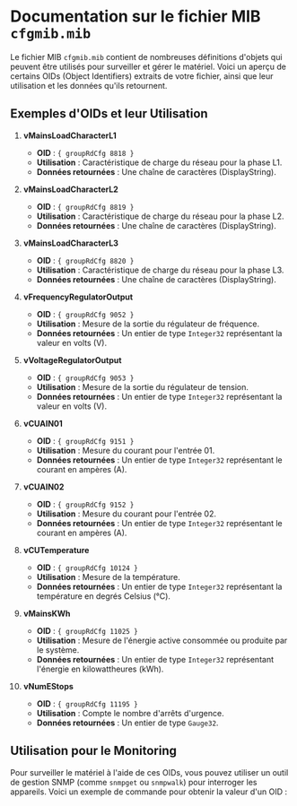 
# Documentation sur le fichier MIB `cfgmib.mib`

Le fichier MIB `cfgmib.mib` contient de nombreuses définitions d'objets qui peuvent être utilisés pour surveiller et gérer le matériel. Voici un aperçu de certains OIDs (Object Identifiers) extraits de votre fichier, ainsi que leur utilisation et les données qu'ils retournent.

## Exemples d'OIDs et leur Utilisation

1. **vMainsLoadCharacterL1**

   - **OID** : `{ groupRdCfg 8818 }`
   - **Utilisation** : Caractéristique de charge du réseau pour la phase L1.
   - **Données retournées** : Une chaîne de caractères (DisplayString).
2. **vMainsLoadCharacterL2**

   - **OID** : `{ groupRdCfg 8819 }`
   - **Utilisation** : Caractéristique de charge du réseau pour la phase L2.
   - **Données retournées** : Une chaîne de caractères (DisplayString).
3. **vMainsLoadCharacterL3**

   - **OID** : `{ groupRdCfg 8820 }`
   - **Utilisation** : Caractéristique de charge du réseau pour la phase L3.
   - **Données retournées** : Une chaîne de caractères (DisplayString).
4. **vFrequencyRegulatorOutput**

   - **OID** : `{ groupRdCfg 9052 }`
   - **Utilisation** : Mesure de la sortie du régulateur de fréquence.
   - **Données retournées** : Un entier de type `Integer32` représentant la valeur en volts (V).
5. **vVoltageRegulatorOutput**

   - **OID** : `{ groupRdCfg 9053 }`
   - **Utilisation** : Mesure de la sortie du régulateur de tension.
   - **Données retournées** : Un entier de type `Integer32` représentant la valeur en volts (V).
6. **vCUAIN01**

   - **OID** : `{ groupRdCfg 9151 }`
   - **Utilisation** : Mesure du courant pour l'entrée 01.
   - **Données retournées** : Un entier de type `Integer32` représentant le courant en ampères (A).
7. **vCUAIN02**

   - **OID** : `{ groupRdCfg 9152 }`
   - **Utilisation** : Mesure du courant pour l'entrée 02.
   - **Données retournées** : Un entier de type `Integer32` représentant le courant en ampères (A).
8. **vCUTemperature**

   - **OID** : `{ groupRdCfg 10124 }`
   - **Utilisation** : Mesure de la température.
   - **Données retournées** : Un entier de type `Integer32` représentant la température en degrés Celsius (°C).
9. **vMainsKWh**

   - **OID** : `{ groupRdCfg 11025 }`
   - **Utilisation** : Mesure de l'énergie active consommée ou produite par le système.
   - **Données retournées** : Un entier de type `Integer32` représentant l'énergie en kilowattheures (kWh).
10. **vNumEStops**

    - **OID** : `{ groupRdCfg 11195 }`
    - **Utilisation** : Compte le nombre d'arrêts d'urgence.
    - **Données retournées** : Un entier de type `Gauge32`.

## Utilisation pour le Monitoring

Pour surveiller le matériel à l'aide de ces OIDs, vous pouvez utiliser un outil de gestion SNMP (comme `snmpget` ou `snmpwalk`) pour interroger les appareils. Voici un exemple de commande pour obtenir la valeur d'un OID :
